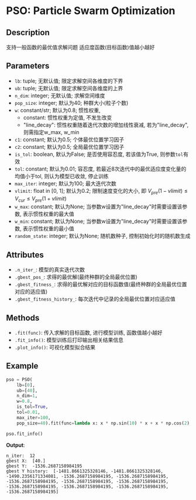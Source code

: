 # PSO: Particle Swarm Optimization

## Description
支持一般函数的最优值求解问题
适应度函数(目标函数)值越小越好

## Parameters
- `lb`: tuple; 无默认值; 限定求解空间各维度的下界
- `ub`: tuple; 无默认值; 限定求解空间各维度的上界
- `n_dim`: integer; 无默认值; 求解空间维度
- `pop_size`: integer; 默认为40; 种群大小(粒子个数)
- `w`: constant/str; 默认为0.8; 惯性权重,
  - constant: 惯性权重为定值, 不发生改变
  - "line_decay": 惯性权重随着迭代次数的增加线性衰减, 若为"line_decay", 则需指定w_max, w_min
- `c1`: constant; 默认为0.5; 个体最优位置学习因子
- `c2`: constant; 默认为0.5; 全局最优位置学习因子
- `is_tol`: boolean, 默认为False; 是否使用容忍度, 若该值为True, 则参数`tol`有效
- `tol`: constant; 默认为0.01; 容忍度, 若最近8次迭代中的最优适应度变化量的均值小于tol, 则认为模型已收敛, 停止训练
- `max_iter`: integer; 默认为100; 最大迭代次数
- `vlimit`: float in [0, 1]; 默认为0.2; 限制速度变化的大小, 即 $V_{pre}(1-vlimit)\le V_{cur} \le V_{pre}(1+vlimit)$
- `w_max`: constant; 默认为None; 当参数w设置为"line_decay"时需要设置该参数, 表示惯性权重的最大值
- `w_min`: constant; 默认为None; 当参数w设置为"line_decay"时需要设置该参数, 表示惯性权重的最小值
- `random_state`: integer; 默认为None; 随机数种子, 控制初始化时的随机数生成

## Attributes
- `.n_iter_`: 模型的真实迭代次数
- `.gbest_pos_`: 求得的最优解(最终种群的全局最优位置)
- `.gbest_fitness_`: 求得的最优解对应的目标函数值(最终种群的全局最优位置对应的适应值)
- `.gbest_fitness_history_`: 每次迭代中记录的全局最优位置对应适应值

## Methods
- `.fit(func)`: 传入求解的目标函数, 进行模型训练, 函数值越小越好
- `.fit_info()`: 模型训练后打印输出相关结果信息
- `.plot_info()`: 可视化模型拟合结果

## Example
``` python
pso = PSO(
    lb=[0],
    ub=[40],
    n_dim=1,
    w=0.8,
    is_tol=True,
    tol=0.01,
    max_iter=100,
    pop_size=40).fit(func=lambda x: x * np.sin(10) * x + x * np.cos(2) * x)

pso.fit_info()
```
**Output**: 
```
n_iter:  12
gbest X:  [40.]
gbest Y:  -1536.2687158984195
gbest Y history:  [-1481.8661325328146, -1481.8661325328146, -1490.2356171334081, -1536.2687158984195, -1536.2687158984195, -1536.2687158984195, -1536.2687158984195, -1536.2687158984195, -1536.2687158984195, -1536.2687158984195, -1536.2687158984195, -1536.2687158984195]
```


